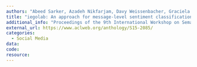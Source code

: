 ```yaml
---
authors: "Abeed Sarker, Azadeh Nikfarjam, Davy Weissenbacher, Graciela Gonzalez"
title: "iegolab: An approach for message-level sentiment classification in twitter"
additional_info: "Proceedings of the 9th International Workshop on Semantic Evaluation (SemEval 2015)"
external_url: https://www.aclweb.org/anthology/S15-2085/
categories:
  - Social Media
data:
code:
resource:
---
```

